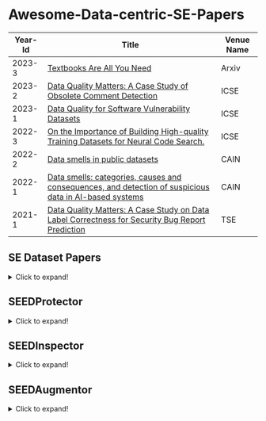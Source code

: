 # Awesome-Data-centric-SE-Papers


| Year-Id | Title                                                                                                                                                                     | Venue Name |
| ------- | ------------------------------------------------------------------------------------------------------------------------------------------------------------------------- | ---------------- |
| 2023-3  | [Textbooks Are All You Need](https://arxiv.org/abs/2306.11644)                                                 | Arxiv           |
| 2023-2  | [Data Quality Matters: A Case Study of Obsolete Comment Detection](https://doi.org/10.1109/ICSE48619.2023.00074)                                                 | ICSE           |
| 2023-1  | [Data Quality for Software Vulnerability Datasets](https://ieeexplore.ieee.org/abstract/document/10172650?casa_token=GJbk2I98t_gAAAAA:OafSQBxIYw-2KMZ7J9Qt0HR8e7ECnVVbwQFjSWYJnQ8Elp3AU7xiokiBQBHuBE1Uehu1TVRu#:~:text=10.1109/ICSE48619.2023.00022)                                                 | ICSE           |
|2022-3        |[On the Importance of Building High-quality Training Datasets for Neural Code Search.](https://doi.org/10.1145/3510003.3510160)  |ICSE   |
| 2022-2  | [Data smells in public datasets](https://dl.acm.org/doi/abs/10.1145/3522664.3528621)                                                 | CAIN           |
| 2022-1  | [Data smells: categories, causes and consequences, and detection of suspicious data in AI-based systems](https://dl.acm.org/doi/abs/10.1145/3522664.3528590)                                                 | CAIN           |
| 2021-1  | [Data Quality Matters: A Case Study on Data Label Correctness for Security Bug Report Prediction](https://ieeexplore.ieee.org/document/9371393)                                                 | TSE           |


## SE Dataset Papers

<details>
<summary>Click to expand!</summary>

| Year-Id | Title                                                                                                                                                                     | Venue Name |
| ------- | ------------------------------------------------------------------------------------------------------------------------------------------------------------------------- | ---------------- |
|2023-24        |[Evaluating software user feedback classifier performance on unseen apps, datasets, and metadata.](https://doi.org/10.1007/s10664-022-10254-y)   |ESE    |
|2023-23        |[JEMMA: An extensible Java dataset for ML4Code applications.](https://doi.org/10.1007/s10664-022-10275-7)      |ESE      |
|2023-22        |[The software heritage license dataset (2022 edition).](https://doi.org/10.1007/s10664-023-10377-w)    |ESE    |
|2023-21        |[Data Quality for Software Vulnerability Datasets.](https://doi.org/10.1109/ICSE48619.2023.00022)      |ICSE   |
|2023-20        |[On the Reproducibility of Software Defect Datasets.](https://doi.org/10.1109/ICSE48619.2023.00195)    |ICSE   |
|2023-19        |[An Automated and Flexible Multilingual Bug-Fix Dataset Construction System.](https://doi.org/10.1109/ASE56229.2023.00176)       |ASE    |
|2023-18        |[BugMiner: Automating Precise Bug Dataset Construction by Code Evolution History Mining.](https://doi.org/10.1109/ASE56229.2023.00201)   |ASE    |
|2023-17        |[Compsuite: A Dataset of Java Library Upgrade Incompatibility Issues.](https://doi.org/10.1109/ASE56229.2023.00127)      |ASE    |
|2023-16        |[DeepScenario: An Open Driving Scenario Dataset for Autonomous Driving System Testing.](https://doi.org/10.1109/MSR59073.2023.00020)     |MSR    |
|2023-15        |[PTMTorrent: A Dataset for Mining Open-source Pre-trained Model Packages.](https://doi.org/10.1109/MSR59073.2023.00021)  |MSR    |
|2023-14        |[NICHE: A Curated Dataset of Engineered Machine Learning Projects in Python.](https://doi.org/10.1109/MSR59073.2023.00022)       |MSR    |
|2023-13        |[microSecEnD: A Dataset of Security-Enriched Dataflow Diagrams for Microservice Applications.](https://doi.org/10.1109/MSR59073.2023.00030)      |MSR    |
|2023-12        |[SecretBench: A Dataset of Software Secrets.](https://doi.org/10.1109/MSR59073.2023.00053)     |MSR    |
|2023-11        |[Defectors: A Large, Diverse Python Dataset for Defect Prediction.](https://doi.org/10.1109/MSR59073.2023.00085)|MSR     |
|2023-10        |[DocMine: A Software Documentation-Related Dataset of 950 GitHub Repositories.](https://doi.org/10.1109/MSR59073.2023.00062)     |MSR    |
|2023-9 |[DACOS - A Manually Annotated Dataset of Code Smells.](https://doi.org/10.1109/MSR59073.2023.00067)    |MSR    |
|2023-8 |[A Dataset of Bot and Human Activities in GitHub.](https://doi.org/10.1109/MSR59073.2023.00070)        |MSR    |
|2023-7 |[Snapshot Testing Dataset.](https://doi.org/10.1109/MSR59073.2023.00081)       |MSR    |
|2023-6 |[LLMSecEval: A Dataset of Natural Language Prompts for Security Evaluations.](https://doi.org/10.1109/MSR59073.2023.00084)       |MSR    |
|2023-5 |[GitHub OSS Governance File Dataset.](https://doi.org/10.1109/MSR59073.2023.00089)     |MSR    |
|2023-4 |[CodeMark: Imperceptible Watermarking for Code Datasets against Neural Code Completion Models.](https://doi.org/10.1145/3611643.3616297) |FSE    |
|2023-3 |[npm-follower: A Complete Dataset Tracking the NPM Ecosystem.](https://doi.org/10.1145/3611643.3613094)        |FSE    |
|2023-2 |[Improving Fine-tuning Pre-trained Models on Small Source Code Datasets via Variational Information Bottleneck.](https://doi.org/10.1109/SANER56733.2023.00039)  |SANER  |
|2023-1 |[CILIATE: Towards Fairer Class-Based Incremental Learning by Dataset and Training Refinement.](https://doi.org/10.1145/3597926.3598071)  |ISSTA  |
|2022-33        |[A large-scale empirical study of commit message generation: models, datasets and evaluation.](https://doi.org/10.1007/s10664-022-10219-1)       |ESE    |
|2022-32        |[Making the Most of Small Software Engineering Datasets With Modern Machine Learning.](https://doi.org/10.1109/TSE.2021.3135465) |TSE    |
|2022-31        |[An Empirical Study of the Effectiveness of an Ensemble of Stand-alone Sentiment Detection Tools for Software Engineering Datasets.](https://doi.org/10.1145/3491211)    |TOSEM  |
|2022-30        |[Assessing and Improving an Evaluation Dataset for Detecting Semantic Code Clones via Deep Learning.](https://doi.org/10.1145/3502852)   |TOSEM  |
|2022-29        |[On the Importance of Building High-quality Training Datasets for Neural Code Search.](https://doi.org/10.1145/3510003.3510160)  |ICSE   |
|2022-28        |[Robust Learning of Deep Predictive Models from Noisy and Imbalanced Software Engineering Datasets.](https://doi.org/10.1145/3551349.3556941)    |ASE    |
|2022-27        |[Towards Robust Models of Code via Energy-Based Learning on Auxiliary Datasets.](https://doi.org/10.1145/3551349.3561171)        |ASE    |
|2022-26        |[Which bugs are missed in code reviews: An empirical study on SmartSHARK dataset.](https://doi.org/10.1145/3524842.3527997)      |MSR    |
|2022-25        |[An Alternative Issue Tracking Dataset of Public Jira Repositories.](https://doi.org/10.1145/3524842.3528486)  |MSR      |
|2022-24        |[ApacheJIT: A Large Dataset for Just-In-Time Defect Prediction.](https://doi.org/10.1145/3524842.3527996)      |MSR      |
|2022-23        |[ReCover: a Curated Dataset for Regression Testing Research.](https://doi.org/10.1145/3524842.3528490) |MSR    |
|2022-22        |[DISCO: A Dataset of Discord Chat Conversations for Software Engineering Research.](https://doi.org/10.1145/3524842.3528018)     |MSR    |
|2022-21        |[SOSum: A Dataset of Stack Overflow Post Summaries.](https://doi.org/10.1145/3524842.3528487)  |MSR    |
|2022-20        |[ManyTypes4TypeScript: A Comprehensive TypeScript Dataset for Sequence-Based Type Inference.](https://doi.org/10.1145/3524842.3528507)   |MSR    |
|2022-19        |[METHODS2TEST: A dataset of focal methods mapped to test cases.](https://doi.org/10.1145/3524842.3528009)      |MSR      |
|2022-18        |[The Unsolvable Problem or the Unheard Answer? A Dataset of 24, 669 Open-Source Software Conference Talks.](https://doi.org/10.1145/3524842.3528488)     |MSR    |
|2022-17        |[DaSEA - A Dataset for Software Ecosystem Analysis.](https://doi.org/10.1145/3524842.3528004)  |MSR    |
|2022-16        |[GitDelver Enterprise Dataset (GDED): An Industrial Closed-source Dataset for Socio-Technical Research.](https://doi.org/10.1145/3524842.3528003)        |MSR    |
|2022-15        |[AndroOBFS: Time-tagged Obfuscated Android Malware Dataset with Family Information.](https://doi.org/10.1145/3524842.3528493)    |MSR    |
|2022-14        |[TriggerZoo: A Dataset of Android Applications Automatically Infected with Logic Bombs.](https://doi.org/10.1145/3524842.3528020)        |MSR    |
|2022-13        |[Vul4J: A Dataset of Reproducible Java Vulnerabilities Geared Towards the Study of Program Repair Techniques.](https://doi.org/10.1145/3524842.3528482)  |MSR    |
|2022-12        |[TwinDroid: A Dataset of Android app System call traces and Trace Generation Pipeline.](https://doi.org/10.1145/3524842.3528502) |MSR    |
|2022-11        |[Constructing Dataset of Functionally Equivalent Java Methods Using Automated Test Generation Techniques.](https://doi.org/10.1145/3524842.3528015)      |MSR    |
|2022-10        |[A Time Series-Based Dataset of Open-Source Software Evolution.](https://doi.org/10.1145/3524842.3528492)      |MSR      |
|2022-9 |[A Versatile Dataset of Agile Open Source Software Projects.](https://doi.org/10.1145/3524842.3528029) |MSR    |
|2022-8 |[FixJS: A Dataset of Bug-fixing JavaScript Commits.](https://doi.org/10.1145/3524842.3528480)  |MSR    |
|2022-7 |[A Large-scale Dataset of (Open Source) License Text Variants.](https://doi.org/10.1145/3524842.3528491)       |MSR    |
|2022-6 |[Lighting up supervised learning in user review-based code localization: dataset and benchmark.](https://doi.org/10.1145/3540250.3549141)        |FSE    |
|2022-5 |[Python-by-contract dataset.](https://doi.org/10.1145/3540250.3558917) |FSE    |
|2022-4 |[RegMiner: mining replicable regression dataset from code repositories.](https://doi.org/10.1145/3540250.3558929)      |FSE      |
|2022-3 |[PANDORA: Continuous Mining Software Repository and Dataset Generation.](https://doi.org/10.1109/SANER53432.2022.00041) |SANER   |
|2022-2 |[CoolTeD: A Web-based Collaborative Labeling Tool for the Textual Dataset.](https://doi.org/10.1109/SANER53432.2022.00078)       |SANER  |
|2022-1 |[RegMiner: towards constructing a large regression dataset from code evolution history.](https://doi.org/10.1145/3533767.3534224)        |ISSTA  |
|2021-16        |[Are datasets for information retrieval-based bug localization techniques trustworthy?](https://doi.org/10.1007/s10664-021-09946-8)      |ESE    |
|2021-15        |[GreenHub: a large-scale collaborative dataset to battery consumption analysis of android devices.](https://doi.org/10.1007/s10664-020-09925-5)  |ESE    |
|2021-14        |[AndroidCompass: A Dataset of Android Compatibility Checks in Code Repositories.](https://doi.org/10.1109/MSR52588.2021.00069)   |MSR    |
|2021-13        |[Duets: A Dataset of Reproducible Pairs of Java Library-Clients.](https://doi.org/10.1109/MSR52588.2021.00071) |MSR      |
|2021-12        |[KGTorrent: A Dataset of Python Jupyter Notebooks from Kaggle.](https://doi.org/10.1109/MSR52588.2021.00072)   |MSR      |
|2021-11        |[A Traceability Dataset for Open Source Systems.](https://doi.org/10.1109/MSR52588.2021.00073) |MSR    |
|2021-10        |[The Wonderless Dataset for Serverless Computing.](https://doi.org/10.1109/MSR52588.2021.00075)        |MSR    |
|2021-9 |[Andromeda: A Dataset of Ansible Galaxy Roles and Their Evolution.](https://doi.org/10.1109/MSR52588.2021.00078)       |MSR      |
|2021-8 |[ManyTypes4Py: A Benchmark Python Dataset for Machine Learning-based Type Inference.](https://doi.org/10.1109/MSR52588.2021.00079)       |MSR    |
|2021-7 |[QScored: A Large Dataset of Code Smells and Quality Metrics.](https://doi.org/10.1109/MSR52588.2021.00080)    |MSR    |
|2021-6 |[Apache Software Foundation Incubator Project Sustainability Dataset.](https://doi.org/10.1109/MSR52588.2021.00081)    |MSR      |
|2021-5 |[Andror2: A Dataset of Manually-Reproduced Bug Reports for Android apps.](https://doi.org/10.1109/MSR52588.2021.00082) |MSR      |
|2021-4 |[GE526: A Dataset of Open-Source Game Engines.](https://doi.org/10.1109/MSR52588.2021.00083)   |MSR    |
|2021-3 |[EqBench: A Dataset of Equivalent and Non-equivalent Program Pairs.](https://doi.org/10.1109/MSR52588.2021.00084)      |MSR      |
|2021-2 |[CrossVul: a cross-language vulnerability dataset with commit data.](https://doi.org/10.1145/3468264.3473122)  |FSE    |
|2021-1 |[Is the Ground Truth Really Accurate? Dataset Purification for Automated Program Repair.](https://doi.org/10.1109/SANER50967.2021.00018) |SANER  |
|2020-18        |[A Framework and DataSet for Bugs in Ethereum Smart Contracts.](https://doi.org/10.1109/ICSME46990.2020.00023) |ICSME    |
|2020-17        |[Defining a Software Maintainability Dataset: Collecting, Aggregating and Analysing Expert Evaluations of Software Maintainability.](https://doi.org/10.1109/ICSME46990.2020.00035)      |ICSME  |
|2020-16        |[Towards Robust Production Machine Learning Systems: Managing Dataset Shift.](https://doi.org/10.1145/3324884.3415281)   |ASE    |
|2020-15        |[The Software Heritage Graph Dataset: Large-scale Analysis of Public Software Development History.](https://doi.org/10.1145/3379597.3387510)     |MSR    |
|2020-14        |[An Exploratory Study to Find Motives Behind Cross-platform Forks from Software Heritage Dataset.](https://doi.org/10.1145/3379597.3387512)      |MSR    |
|2020-13        |[RTPTorrent: An Open-source Dataset for Evaluating Regression Test Prioritization.](https://doi.org/10.1145/3379597.3387458)     |MSR    |
|2020-12        |[A C/C++ Code Vulnerability Dataset with Code Changes and CVE Summaries.](https://doi.org/10.1145/3379597.3387501)       |MSR    |
|2020-11        |[A Dataset and an Approach for Identity Resolution of 38 Million Author IDs extracted from 2B Git Commits.](https://doi.org/10.1145/3379597.3387500)     |MSR    |
|2020-10        |[A Dataset for GitHub Repository Deduplication.](https://doi.org/10.1145/3379597.3387496)      |MSR    |
|2020-9 |[A Dataset of Dockerfiles.](https://doi.org/10.1145/3379597.3387498)   |MSR    |
|2020-8 |[A Dataset of Enterprise-Driven Open Source Software.](https://doi.org/10.1145/3379597.3387495)        |MSR    |
|2020-7 |[A Mixed Graph-Relational Dataset of Socio-technical Interactions in Open Source Systems.](https://doi.org/10.1145/3379597.3387492)      |MSR    |
|2020-6 |[On the Shoulders of Giants: A New Dataset for Pull-based Development Research.](https://doi.org/10.1145/3379597.3387489)|MSR    |
|2020-5 |[Dataset of Video Game Development Problems.](https://doi.org/10.1145/3379597.3387486) |MSR    |
|2020-4 |[GitterCom: A Dataset of Open Source Developer Communications in Gitter.](https://doi.org/10.1145/3379597.3387494)     |MSR      |
|2020-3 |[How Often Do Single-Statement Bugs Occur?: The ManySStuBs4J Dataset.](https://doi.org/10.1145/3379597.3387491)        |MSR      |
|2020-2 |[TestRoutes: A Manually Curated Method Level Dataset for Test-to-Code Traceability.](https://doi.org/10.1145/3379597.3387488)    |MSR    |
|2020-1 |[Cross-Dataset Design Discussion Mining.](https://doi.org/10.1109/SANER48275.2020.9054792)     |SANER  |
</details>

## SEEDProtector

<details>
<summary>Click to expand!</summary>

### SEEDPoisoner

| Paper Id | Title                                                                                         | Venue  | Year | Target Task           | Task Description                                                                                                                  | Used Data                     | Used LLMs              | Replication Package |
|----------|-----------------------------------------------------------------------------------------------|--------|------|-----------------------|-----------------------------------------------------------------------------------------------------------------------------------|-------------------------------|------------------------|---------------------|
| 1        | Backdooring Neural Code Search                                                                | ACL    | 2023 | Code Search           | "Given a natural language description (query), the code search task is to return related code snippets from a large code corpus." | CodeSearchNet                 | "CodeBERT, CodeT5"     |                     |
| 2        | Multi-target Backdoor Attacks for Code Pre-trained Models                                     | ACL    | 2023 | Defect detection      | Predict whether the input code is vulnerable or not                                                                               | CodeXGLUE                     | "PLBART, CodeT5"       |                     |
|          |                                                                                               |        |      | Clone detection       | Predict whether two programs are semantic-equivalent.                                                                             |                               |                        |                     |
|          |                                                                                               |        |      | Code2Code translation | Translate a piece of Java (C#) code to the version of C# (Java).                                                                  |                               |                        |                     |
|          |                                                                                               |        |      | Text2Code             | Generate the source code of class member functions in Java given the natural language description as well as the class context.   |                               |                        |                     |
|          |                                                                                               |        |      | Code refinement       | Fix a piece of buggy Java code and generate its refined version.                                                                  |                               |                        |                     |
| 3        | CoProtector: Protect Open-Source Code against Unauthorized Training Usage with Data Poisoning | WWW    | 2022 | Code generation       | Generate source code based on a natural language description.                                                                     | CodeSearchNet                 | "DeepCS, GPT-2, NCS-T" |                     |
|          |                                                                                               |        |      | Code search           | Retrieve the related code snippets from a codebase given a natural language query                                                 |                               |                        |                     |
|          |                                                                                               |        |      | Code summarization    | Summarize the code snippet into a summary sentence that describes its functionality                                               |                               |                        |                     |
| 4        | You See What I Want You to See: Poisoning Vulnerabilities in Neural Code Search               | FSE    | 2022 | Code search           | "Input: a natural language description (query), Output: related code snippets from a large code corpus."                          | CodeSearchNet                 | "BiRNN, CodeBERT"      |                     |
| 5        | You Autocomplete Me: Poisoning Vulnerabilities in Neural Code Completion                      | USENIX | 2021 | Code Completion       | "Input: Previous k tokens, Output: Next token"                                                                                    | 2800 repositories from Github | GPT-2                  |                     |

</details>

## SEEDInspector

<details>
<summary>Click to expand!</summary>

### SEEDConsistencyChecker

| Year-Id | Title                                                                                                                                                                     | Venue Name |
| ------- | ------------------------------------------------------------------------------------------------------------------------------------------------------------------------- | ---------------- |
| 2023-1  | [Inconsistent Defect Labels: Essence, Causes, and Influence](https://ieeexplore.ieee.org/abstract/document/9729569?casa_token=IHP11Qi9Aj4AAAAA:2VvYIVJKeZ9NkYvvOPWjhanRqvwg-57KngAVK9pyBSU6oIu_tebvcNeK4GyVEfYQr5y8wBeM)                                                 | TSE           |
| 2021-1  | [Deep Just-In-Time Inconsistency Detection Between Comments and Source Code](https://arxiv.org/pdf/2010.01625.pdf)                                                 | AAAI           |
| 2019-1  | [A Large-Scale Empirical Study on Code-Comment Inconsistencies](https://doi.org/10.1109/ICPC.2019.00019)                                                 | ICPC           |


</details>

## SEEDAugmentor


<details>
<summary>Click to expand!</summary>

</details>
